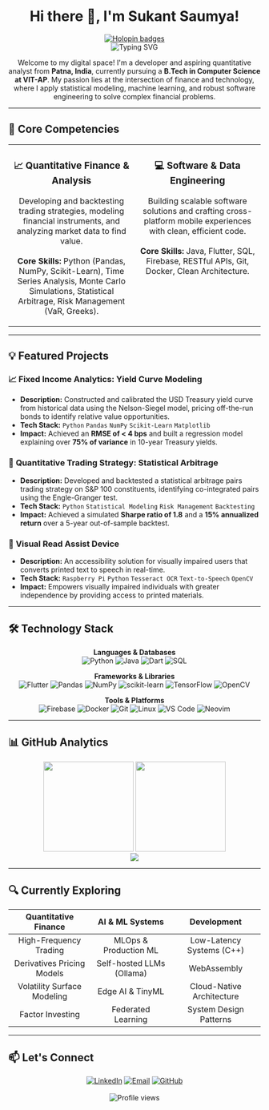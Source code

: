 
<div align="center">

# Hi there 👋, I'm Sukant Saumya!

<a href="https://holopin.io/@saumyarocks">
  <img src="https://holopin.me/saumyarocks" alt="Holopin badges" />
</a>

</div>

<!-- <p align="center">
  <img src="https://tenor.com/view/anime-ed-ending-dandadan-ddd-gif-2635682946433668799" alt="Coding GIF" width="80%">
</p> -->

<div align="center">
  <img src="https://readme-typing-svg.herokuapp.com?font=Fira+Code&weight=600&size=24&pause=1000&color=007CF0&center=true&width=550&lines=Quantitative+Analyst;Computer+Science+Student;Software+Developer;ML+%26+Data+Scientist;Technical+Writer" alt="Typing SVG" />
</div>

<p align="center">
Welcome to my digital space! I'm a developer and aspiring quantitative analyst from <b>Patna, India</b>, currently pursuing a <b>B.Tech in Computer Science at VIT-AP</b>. My passion lies at the intersection of finance and technology, where I apply statistical modeling, machine learning, and robust software engineering to solve complex financial problems.
</p>

---

## 🚀 Core Competencies

<table>
  <tr>
    <td valign="top" width="50%">
      <h3 align="center">📈 Quantitative Finance & Analysis</h3>
      <p align="center">
        Developing and backtesting trading strategies, modeling financial instruments, and analyzing market data to find value.
        <br/><br/>
        <b>Core Skills:</b> Python (Pandas, NumPy, Scikit-Learn), Time Series Analysis, Monte Carlo Simulations, Statistical Arbitrage, Risk Management (VaR, Greeks).
      </p>
    </td>
    <td valign="top" width="50%">
      <h3 align="center">💻 Software & Data Engineering</h3>
      <p align="center">
        Building scalable software solutions and crafting cross-platform mobile experiences with clean, efficient code.
        <br/><br/>
        <b>Core Skills:</b> Java, Flutter, SQL, Firebase, RESTful APIs, Git, Docker, Clean Architecture.
      </p>
    </td>
  </tr>
</table>

---

## 💡 Featured Projects

### 📈 **Fixed Income Analytics: Yield Curve Modeling**
- **Description:** Constructed and calibrated the USD Treasury yield curve from historical data using the Nelson-Siegel model, pricing off-the-run bonds to identify relative value opportunities.
- **Tech Stack:** `Python` `Pandas` `NumPy` `Scikit-Learn` `Matplotlib`
- **Impact:** Achieved an **RMSE of < 4 bps** and built a regression model explaining over **75% of variance** in 10-year Treasury yields.

### 🤖 **Quantitative Trading Strategy: Statistical Arbitrage**
- **Description:** Developed and backtested a statistical arbitrage pairs trading strategy on S&P 100 constituents, identifying co-integrated pairs using the Engle-Granger test.
- **Tech Stack:** `Python` `Statistical Modeling` `Risk Management` `Backtesting`
- **Impact:** Achieved a simulated **Sharpe ratio of 1.8** and a **15% annualized return** over a 5-year out-of-sample backtest.

### 🎯 **Visual Read Assist Device**
- **Description:** An accessibility solution for visually impaired users that converts printed text to speech in real-time.
- **Tech Stack:** `Raspberry Pi` `Python` `Tesseract OCR` `Text-to-Speech` `OpenCV`
- **Impact:** Empowers visually impaired individuals with greater independence by providing access to printed materials.

---

## 🛠️ Technology Stack

<p align="center">
  <b>Languages & Databases</b><br/>
  <img src="https://img.shields.io/badge/-Python-3776AB?style=for-the-badge&logo=python&logoColor=white" alt="Python"/>
  <img src="https://img.shields.io/badge/-Java-007396?style=for-the-badge&logo=java&logoColor=white" alt="Java"/>
  <img src="https://img.shields.io/badge/-Dart-0175C2?style=for-the-badge&logo=dart&logoColor=white" alt="Dart"/>
  <img src="https://img.shields.io/badge/-SQL-4479A1?style=for-the-badge&logo=mysql&logoColor=white" alt="SQL"/>
</p>
<p align="center">
  <b>Frameworks & Libraries</b><br/>
  <img src="https://img.shields.io/badge/-Flutter-02569B?style=for-the-badge&logo=flutter&logoColor=white" alt="Flutter"/>
  <img src="https://img.shields.io/badge/-Pandas-150458?style=for-the-badge&logo=pandas&logoColor=white" alt="Pandas"/>
  <img src="https://img.shields.io/badge/-NumPy-013243?style=for-the-badge&logo=numpy&logoColor=white" alt="NumPy"/>
  <img src="https://img.shields.io/badge/-Scikit--learn-F7931E?style=for-the-badge&logo=scikit-learn&logoColor=white" alt="scikit-learn"/>
  <img src="https://img.shields.io/badge/-TensorFlow-FF6F00?style=for-the-badge&logo=tensorflow&logoColor=white" alt="TensorFlow"/>
  <img src="https://img.shields.io/badge/-OpenCV-5C3EE8?style=for-the-badge&logo=opencv&logoColor=white" alt="OpenCV"/>
</p>
<p align="center">
  <b>Tools & Platforms</b><br/>
  <img src="https://img.shields.io/badge/-Firebase-FFCA28?style=for-the-badge&logo=firebase&logoColor=black" alt="Firebase"/>
  <img src="https://img.shields.io/badge/-Docker-2496ED?style=for-the-badge&logo=docker&logoColor=white" alt="Docker"/>
  <img src="https://img.shields.io/badge/-Git-F05032?style=for-the-badge&logo=git&logoColor=white" alt="Git"/>
  <img src="https://img.shields.io/badge/-Linux-FCC624?style=for-the-badge&logo=linux&logoColor=black" alt="Linux"/>
  <img src="https://img.shields.io/badge/-VSCode-007ACC?style=for-the-badge&logo=visual-studio-code&logoColor=white" alt="VS Code"/>
  <img src="https://img.shields.io/badge/-Neovim-57A143?style=for-the-badge&logo=neovim&logoColor=white" alt="Neovim"/>
</p>

---

## 📊 GitHub Analytics

<div align="center">
  <img src="https://github-readme-stats.vercel.app/api?username=sukantsaumya&show_icons=true&theme=tokyonight&hide_border=true&border_radius=10" height="180em" />
  <img src="https://github-readme-streak-stats.herokuapp.com/?user=sukantsaumya&theme=tokyonight&hide_border=true&border_radius=10" height="180em" />
</div>
<div align="center">
  <img src="https://github-profile-trophy.vercel.app/?username=sukantsaumya&theme=tokyonight&column=7&margin-w=15&margin-h=15&no-frame=true" />
</div>

---

## 🔍 Currently Exploring

<table align="center">
  <thead>
    <tr>
      <th align="center">Quantitative Finance</th>
      <th align="center">AI & ML Systems</th>
      <th align="center">Development</th>
    </tr>
  </thead>
  <tbody>
    <tr>
      <td align="center">High-Frequency Trading</td>
      <td align="center">MLOps & Production ML</td>
      <td align="center">Low-Latency Systems (C++)</td>
    </tr>
    <tr>
      <td align="center">Derivatives Pricing Models</td>
      <td align="center">Self-hosted LLMs (Ollama)</td>
      <td align="center">WebAssembly</td>
    </tr>
    <tr>
      <td align="center">Volatility Surface Modeling</td>
      <td align="center">Edge AI & TinyML</td>
      <td align="center">Cloud-Native Architecture</td>
    </tr>
    <tr>
      <td align="center">Factor Investing</td>
      <td align="center">Federated Learning</td>
      <td align="center">System Design Patterns</td>
    </tr>
  </tbody>
</table>

---

## 📫 Let's Connect

<div align="center">
  <a href="https://www.linkedin.com/in/sukantsaumya/"><img src="https://img.shields.io/badge/LinkedIn-0077B5?style=for-the-badge&logo=linkedin&logoColor=white" alt="LinkedIn"/></a>
  <a href="mailto:14saumya2004@gmail.com"><img src="https://img.shields.io/badge/Email-D14836?style=for-the-badge&logo=gmail&logoColor=white" alt="Email"/></a>
  <a href="https://github.com/sukantsaumya"><img src="https://img.shields.io/badge/GitHub-100000?style=for-the-badge&logo=github&logoColor=white" alt="GitHub"/></a>
</div>

<br/>

<div align="center">
  <img src="https://komarev.com/ghpvc/?username=sukantsaumya&style=flat-square&color=blue" alt="Profile views" />
</div>

